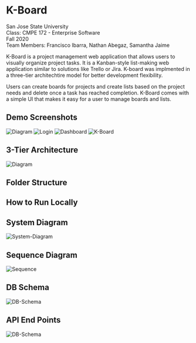 # K-Board
San Jose State University <br />
Class: CMPE 172 - Enterprise Software <br />
Fall 2020 <br />
Team Members: Francisco Ibarra, Nathan Abegaz, Samantha Jaime <br />

K-Board is a project management web application that allows users to visually organize project tasks. It is a Kanban-style list-making web application similar to solutions like Trello or Jira. K-board was implmented in a three-tier architechtire model for better development flexibility. <br />

Users can create boards for projects and create lists based on the project needs and delete once a task has reached completion. K-Board comes with a simple UI that makes it easy for a user to manage boards and lists. 

## Demo Screenshots 
<img src="https://i.imgur.com/Grm2WmO.png" alt="Diagram" />
<img src="https://i.imgur.com/BtxhFrk.png" alt="Login" />
<img src="https://i.imgur.com/BBjxUzF.png" alt="Dashboard" />
<img src="https://i.imgur.com/I2g36RE.png" alt="K-Board" />

## 3-Tier Architecture
<img src="https://i.imgur.com/cCUvtqG.png" alt="Diagram" />

## Folder Structure 
## How to Run Locally 
## System Diagram 
<img src="https://i.imgur.com/pvmuYpE.png" alt="System-Diagram" />

## Sequence Diagram 
<img src="https://i.imgur.com/3XWlAKh.png" alt="Sequence" />


## DB Schema
<img src="https://i.imgur.com/KAYpX44.png" alt="DB-Schema" />

## API End Points 
<img src="https://i.imgur.com/And2QqY.png" alt="DB-Schema" />

